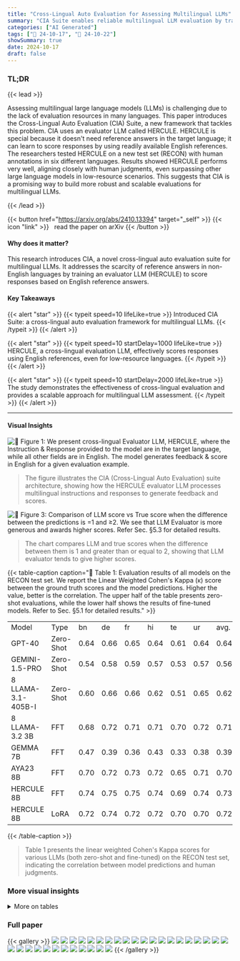 ```yaml
---
title: "Cross-Lingual Auto Evaluation for Assessing Multilingual LLMs"
summary: "CIA Suite enables reliable multilingual LLM evaluation by training an evaluator LLM on English references, achieving human-level performance across diverse languages."
categories: ["AI Generated"]
tags: ["🔖 24-10-17", "🤗 24-10-22"]
showSummary: true
date: 2024-10-17
draft: false
---
```


### TL;DR


{{< lead >}}

Assessing multilingual large language models (LLMs) is challenging due to the lack of evaluation resources in many languages. This paper introduces the Cross-Lingual Auto Evaluation (CIA) Suite, a new framework that tackles this problem.  CIA uses an evaluator LLM called HERCULE.  HERCULE is special because it doesn't need reference answers in the target language; it can learn to score responses by using readily available English references.  The researchers tested HERCULE on a new test set (RECON) with human annotations in six different languages.  Results showed HERCULE performs very well, aligning closely with human judgments, even surpassing other large language models in low-resource scenarios.  This suggests that CIA is a promising way to build more robust and scalable evaluations for multilingual LLMs.

{{< /lead >}}


{{< button href="https://arxiv.org/abs/2410.13394" target="_self" >}}
{{< icon "link" >}} &nbsp; read the paper on arXiv
{{< /button >}}

#### Why does it matter?
This research introduces CIA, a novel cross-lingual auto evaluation suite for multilingual LLMs.  It addresses the scarcity of reference answers in non-English languages by training an evaluator LLM (HERCULE) to score responses based on English reference answers.
#### Key Takeaways

{{< alert "star" >}}
{{< typeit speed=10 lifeLike=true >}} Introduced CIA Suite: a cross-lingual auto evaluation framework for multilingual LLMs. {{< /typeit >}}
{{< /alert >}}

{{< alert "star" >}}
{{< typeit speed=10 startDelay=1000 lifeLike=true >}} HERCULE, a cross-lingual evaluation LLM, effectively scores responses using English references, even for low-resource languages. {{< /typeit >}}
{{< /alert >}}

{{< alert "star" >}}
{{< typeit speed=10 startDelay=2000 lifeLike=true >}} The study demonstrates the effectiveness of cross-lingual evaluation and provides a scalable approach for multilingual LLM assessment. {{< /typeit >}}
{{< /alert >}}

------
#### Visual Insights



![](figures/figures_1_0.png "🔼 Figure 1: We present cross-lingual Evaluator LLM, HERCULE, where the Instruction & Response provided to the model are in the target language, while all other fields are in English. The model generates feedback & score in English for a given evaluation example.")

> The figure illustrates the CIA (Cross-Lingual Auto Evaluation) suite architecture, showing how the HERCULE evaluator LLM processes multilingual instructions and responses to generate feedback and scores.





![](charts/charts_6_0.png "🔼 Figure 3: Comparison of LLM score vs True score when the difference between the predictions is =1 and ≥2. We see that LLM Evaluator is more generous and awards higher scores. Refer Sec. §5.3 for detailed results.")

> The chart compares LLM and true scores when the difference between them is 1 and greater than or equal to 2, showing that LLM evaluator tends to give higher scores.





{{< table-caption caption="🔽 Table 1: Evaluation results of all models on the RECON test set. We report the Linear Weighted Cohen's Kappa (κ) score between the ground truth scores and the model predictions. Higher the value, better is the correlation. The upper half of the table presents zero-shot evaluations, while the lower half shows the results of fine-tuned models. Refer to Sec. §5.1 for detailed results." >}}
<table id='0' style='font-size:16px'><tr><td>Model</td><td>Type</td><td>bn</td><td>de</td><td>fr</td><td>hi</td><td>te</td><td>ur</td><td>avg.</td></tr><tr><td>GPT-40</td><td>Zero-Shot</td><td>0.64</td><td>0.66</td><td>0.65</td><td>0.64</td><td>0.61</td><td>0.64</td><td>0.64</td></tr><tr><td>GEMINI-1.5-PRO</td><td>Zero-Shot</td><td>0.54</td><td>0.58</td><td>0.59</td><td>0.57</td><td>0.53</td><td>0.57</td><td>0.56</td></tr><tr><td>8 LLAMA-3.1-405B-I</td><td>Zero-Shot</td><td>0.60</td><td>0.66</td><td>0.66</td><td>0.62</td><td>0.51</td><td>0.65</td><td>0.62</td></tr><tr><td>8 LLAMA-3.2 3B</td><td>FFT</td><td>0.68</td><td>0.72</td><td>0.71</td><td>0.71</td><td>0.70</td><td>0.72</td><td>0.71</td></tr><tr><td>GEMMA 7B</td><td>FFT</td><td>0.47</td><td>0.39</td><td>0.36</td><td>0.43</td><td>0.33</td><td>0.38</td><td>0.39</td></tr><tr><td> AYA23 8B</td><td>FFT</td><td>0.70</td><td>0.72</td><td>0.73</td><td>0.72</td><td>0.65</td><td>0.71</td><td>0.70</td></tr><tr><td>HERCULE 8B</td><td>FFT</td><td>0.74</td><td>0.75</td><td>0.75</td><td>0.74</td><td>0.69</td><td>0.74</td><td>0.73</td></tr><tr><td>HERCULE 8B</td><td>LoRA</td><td>0.72</td><td>0.74</td><td>0.72</td><td>0.72</td><td>0.70</td><td>0.70</td><td>0.72</td></tr></table>{{< /table-caption >}}

> Table 1 presents the  linear weighted Cohen's Kappa scores for various LLMs (both zero-shot and fine-tuned) on the RECON test set, indicating the correlation between model predictions and human judgments.



### More visual insights




<details>
<summary>More on tables
</summary>


{{< table-caption caption="🔽 Table 2: Pearson correlation (ρ) between human annotator scores and Evaluator LLM scores on a sample of 100 prompt-response pairs. A higher value indicates stronger alignment with human judgments. See Sec. §5.2 for detailed results." >}}
<table id='2' style='font-size:16px'><tr><td>Model</td><td>bn</td><td>hi</td><td>te</td><td>ur</td></tr><tr><td>GPT-40</td><td>0.37</td><td>0.61</td><td>0.62</td><td>0.67</td></tr><tr><td>GEMINI-PRO</td><td>0.31</td><td>0.51</td><td>0.61</td><td>0.62</td></tr><tr><td>8 LLAMA 405B-I</td><td>0.38</td><td>0.59</td><td>0.67</td><td>0.72</td></tr><tr><td>HERCULE 8B</td><td>0.42</td><td>0.53</td><td>0.74</td><td>0.78</td></tr><tr><td>IAA</td><td>0.38</td><td>0.38</td><td>0.44</td><td>0.46</td></tr></table>{{< /table-caption >}}

> Table 2 presents the Pearson correlation between human annotator scores and Evaluator LLM scores, indicating the level of agreement between human and LLM evaluations.


{{< table-caption caption="🔽 Table 1: Evaluation results of all models on the RECON test set. We report the Linear Weighted Cohen's Kappa (κ) score between the ground truth scores and the model predictions. Higher the value, better is the correlation. The upper half of the table presents zero-shot evaluations, while the lower half shows the results of fine-tuned models. Refer to Sec. §5.1 for detailed results." >}}
<table id='0' style='font-size:16px'><tr><td></td><td>bn</td><td>de</td><td>fr</td><td>hi</td><td>te</td><td>ur</td><td>Avg.</td></tr><tr><td></td><td>0.64</td><td>0.66</td><td>0.65</td><td>0.64</td><td>0.61</td><td>0.64</td><td>0.64</td></tr><tr><td></td><td>0.61</td><td>0.69</td><td>0.71</td><td>0.08</td><td>0.50</td><td>0.39</td><td>0.50</td></tr><tr><td>bn</td><td>0.74</td><td>0.76</td><td>0.74</td><td>0.74</td><td>0.57</td><td>0.72</td><td>0.71</td></tr><tr><td>de</td><td>0.64</td><td>0.75</td><td>0.72</td><td>0.70</td><td>0.62</td><td>0.69</td><td>0.69</td></tr><tr><td>fr</td><td>0.62</td><td>0.75</td><td>0.75</td><td>0.69</td><td>0.60</td><td>0.68</td><td>0.68</td></tr><tr><td>hi</td><td>0.62</td><td>0.76</td><td>0.77</td><td>0.74</td><td>0.56</td><td>0.69</td><td>0.69</td></tr><tr><td>te</td><td>0.65</td><td>0.71</td><td>0.72</td><td>0.72</td><td>0.69</td><td>0.72</td><td>0.70</td></tr><tr><td>ur</td><td>0.64</td><td>0.76</td><td>0.77</td><td>0.73</td><td>0.59</td><td>0.74</td><td>0.70</td></tr><tr><td></td><td>0.74</td><td>0.75</td><td>0.75</td><td>0.74</td><td>0.69</td><td>0.74</td><td>0.73</td></tr></table>{{< /table-caption >}}

> Table 1 presents the linear weighted Cohen's Kappa scores evaluating the agreement between ground truth scores and model predictions for various models on the RECON test set, differentiating between zero-shot and fine-tuned model evaluations.


{{< table-caption caption="🔽 Table 1: Evaluation results of all models on the RECON test set. We report the Linear Weighted Cohen's Kappa (κ) score between the ground truth scores and the model predictions. Higher the value, better is the correlation. The upper half of the table presents zero-shot evaluations, while the lower half shows the results of fine-tuned models. Refer to Sec. §5.1 for detailed results." >}}
<table id='9' style='font-size:16px'><tr><td>Model</td><td>bn</td><td>hi</td><td>te</td><td>avg.</td></tr><tr><td>GEMMA-2B</td><td>0.64</td><td>0.62</td><td>0.60</td><td>0.62</td></tr><tr><td>S S ARVAM-2B</td><td>0.58</td><td>0.56</td><td>0.58</td><td>0.57</td></tr><tr><td>GEMMA-2B-IT</td><td>0.64</td><td>0.67</td><td>0.61</td><td>0.64</td></tr><tr><td>8 LLAMA 3.2 3B</td><td>0.68</td><td>0.71</td><td>0.70</td><td>0.70</td></tr></table>{{< /table-caption >}}

> Table 1 shows the performance of different LLMs (both zero-shot and fine-tuned) on the RECON benchmark, measured by the Linear Weighted Cohen's Kappa score.


{{< table-caption caption="🔽 Table 1: Evaluation results of all models on the RECON test set. We report the Linear Weighted Cohen's Kappa (κ) score between the ground truth scores and the model predictions. Higher the value, better is the correlation. The upper half of the table presents zero-shot evaluations, while the lower half shows the results of fine-tuned models. Refer to Sec. §5.1 for detailed results." >}}
<table id='0' style='font-size:16px'><tr><td>Model</td><td>bn</td><td>de</td><td>fr</td><td>hi</td><td>te</td><td>ur</td><td>avg.</td></tr><tr><td>Single</td><td>0.74</td><td>0.75</td><td>0.75</td><td>0.74</td><td>0.69</td><td>0.74</td><td>0.73</td></tr><tr><td>Joint</td><td>0.70</td><td>0.70</td><td>0.70</td><td>0.69</td><td>0.68</td><td>0.67</td><td>0.69</td></tr><tr><td>Linear</td><td>0.71</td><td>0.75</td><td>0.77</td><td>0.73</td><td>0.64</td><td>0.73</td><td>0.72</td></tr><tr><td>TIES</td><td>0.68</td><td>0.74</td><td>0.77</td><td>0.76</td><td>0.64</td><td>0.72</td><td>0.72</td></tr></table>{{< /table-caption >}}

> Table 1 shows the Linear Weighted Cohen's Kappa scores of various LLMs on the RECON benchmark, comparing zero-shot and fine-tuned models.


{{< table-caption caption="🔽 Table 1: Evaluation results of all models on the RECON test set. We report the Linear Weighted Cohen's Kappa (κ) score between the ground truth scores and the model predictions. Higher the value, better is the correlation. The upper half of the table presents zero-shot evaluations, while the lower half shows the results of fine-tuned models. Refer to Sec. §5.1 for detailed results." >}}
<br><table id='14' style='font-size:14px'><tr><td></td><td colspan="2"></td><td colspan="2"></td><td colspan="2">8</td><td colspan="2"></td></tr><tr><td></td><td>T</td><td>Ps</td><td>T</td><td>Ps</td><td>T</td><td>Ps</td><td>T</td><td>Ps</td></tr><tr><td>bn</td><td>0.28</td><td>0.35</td><td>0.22</td><td>0.28</td><td>0.33</td><td>0.40</td><td>0.35</td><td>0.43</td></tr><tr><td>hi</td><td>0.43</td><td>0.52</td><td>0.38</td><td>0.47</td><td>0.40</td><td>0.48</td><td>0.36</td><td>0.43</td></tr><tr><td>te</td><td>0.50</td><td>0.62</td><td>0.51</td><td>0.63</td><td>0.57</td><td>0.67</td><td>0.61</td><td>0.75</td></tr><tr><td>ur</td><td>0.54</td><td>0.66</td><td>0.53</td><td>0.64</td><td>0.57</td><td>0.70</td><td>0.65</td><td>0.77</td></tr></table>{{< /table-caption >}}

> Table 1 presents the performance of various LLMs (both zero-shot and fine-tuned) on the RECON benchmark, measured by the linear weighted Cohen's Kappa score.


{{< table-caption caption="🔽 Table 1: Evaluation results of all models on the RECON test set. We report the Linear Weighted Cohen's Kappa (κ) score between the ground truth scores and the model predictions. Higher the value, better is the correlation. The upper half of the table presents zero-shot evaluations, while the lower half shows the results of fine-tuned models. Refer to Sec. §5.1 for detailed results." >}}
<table id='2' style='font-size:14px'><tr><td>Reference</td><td>Model Prediction - Translated</td></tr><tr><td>Anna - Ben - Carl - Dave - Eve - Frank</td><td>Anna - Ben - Frank - Dave - Eve - Carl</td></tr></table>{{< /table-caption >}}

> Table 1 presents the Cohen's Kappa scores evaluating the correlation between ground truth scores and model predictions for various models on the RECON test set, categorized by zero-shot and fine-tuned settings.


{{< table-caption caption="🔽 Table 1: Evaluation results of all models on the RECON test set. We report the Linear Weighted Cohen's Kappa (κ) score between the ground truth scores and the model predictions. Higher the value, better is the correlation. The upper half of the table presents zero-shot evaluations, while the lower half shows the results of fine-tuned models. Refer to Sec. §5.1 for detailed results." >}}
<table id='2' style='font-size:14px'><tr><td>Reference</td><td>Model Prediction</td></tr><tr><td>Anna - Ben - Carl - Dave - Eve - Frank</td><td>Anna - Ben - Frank - Dave - Eve - Carl</td></tr></table>{{< /table-caption >}}

> Table 1 presents the performance of various LLMs, both zero-shot and fine-tuned, on the RECON test set using a linear weighted Cohen's Kappa score.


{{< table-caption caption="🔽 Table 1: Evaluation results of all models on the RECON test set. We report the Linear Weighted Cohen's Kappa (κ) score between the ground truth scores and the model predictions. Higher the value, better is the correlation. The upper half of the table presents zero-shot evaluations, while the lower half shows the results of fine-tuned models. Refer to Sec. §5.1 for detailed results." >}}
<table id='2' style='font-size:14px'><tr><td>Reference</td><td>Model Prediction - Translated</td></tr><tr><td>Anna - Ben - Carl - Dave - Eve - Frank</td><td>Anna - Ben - Frank - Dave - Eve - Carl</td></tr></table>{{< /table-caption >}}

> Table 1 presents the linear weighted Cohen's Kappa scores of various LLMs on the RECON test set, comparing zero-shot and fine-tuned model performances.


</details>


### Full paper

{{< gallery >}}
<img src="paper_images/1.png" class="grid-w50 md:grid-w33 xl:grid-w25" />
<img src="paper_images/2.png" class="grid-w50 md:grid-w33 xl:grid-w25" />
<img src="paper_images/3.png" class="grid-w50 md:grid-w33 xl:grid-w25" />
<img src="paper_images/4.png" class="grid-w50 md:grid-w33 xl:grid-w25" />
<img src="paper_images/5.png" class="grid-w50 md:grid-w33 xl:grid-w25" />
<img src="paper_images/6.png" class="grid-w50 md:grid-w33 xl:grid-w25" />
<img src="paper_images/7.png" class="grid-w50 md:grid-w33 xl:grid-w25" />
<img src="paper_images/8.png" class="grid-w50 md:grid-w33 xl:grid-w25" />
<img src="paper_images/9.png" class="grid-w50 md:grid-w33 xl:grid-w25" />
<img src="paper_images/10.png" class="grid-w50 md:grid-w33 xl:grid-w25" />
<img src="paper_images/11.png" class="grid-w50 md:grid-w33 xl:grid-w25" />
<img src="paper_images/12.png" class="grid-w50 md:grid-w33 xl:grid-w25" />
<img src="paper_images/13.png" class="grid-w50 md:grid-w33 xl:grid-w25" />
<img src="paper_images/14.png" class="grid-w50 md:grid-w33 xl:grid-w25" />
<img src="paper_images/15.png" class="grid-w50 md:grid-w33 xl:grid-w25" />
<img src="paper_images/16.png" class="grid-w50 md:grid-w33 xl:grid-w25" />
<img src="paper_images/17.png" class="grid-w50 md:grid-w33 xl:grid-w25" />
<img src="paper_images/18.png" class="grid-w50 md:grid-w33 xl:grid-w25" />
<img src="paper_images/19.png" class="grid-w50 md:grid-w33 xl:grid-w25" />
<img src="paper_images/20.png" class="grid-w50 md:grid-w33 xl:grid-w25" />
<img src="paper_images/21.png" class="grid-w50 md:grid-w33 xl:grid-w25" />
<img src="paper_images/22.png" class="grid-w50 md:grid-w33 xl:grid-w25" />
<img src="paper_images/23.png" class="grid-w50 md:grid-w33 xl:grid-w25" />
<img src="paper_images/24.png" class="grid-w50 md:grid-w33 xl:grid-w25" />
<img src="paper_images/25.png" class="grid-w50 md:grid-w33 xl:grid-w25" />
<img src="paper_images/26.png" class="grid-w50 md:grid-w33 xl:grid-w25" />
<img src="paper_images/27.png" class="grid-w50 md:grid-w33 xl:grid-w25" />
<img src="paper_images/28.png" class="grid-w50 md:grid-w33 xl:grid-w25" />
<img src="paper_images/29.png" class="grid-w50 md:grid-w33 xl:grid-w25" />
<img src="paper_images/30.png" class="grid-w50 md:grid-w33 xl:grid-w25" />
<img src="paper_images/31.png" class="grid-w50 md:grid-w33 xl:grid-w25" />
<img src="paper_images/32.png" class="grid-w50 md:grid-w33 xl:grid-w25" />
{{< /gallery >}}